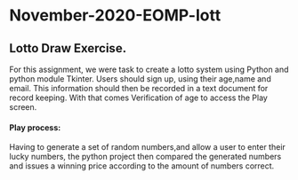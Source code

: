 # November-2020-EOMP-lott
## Lotto Draw Exercise.

For this assignment, we were task to create a lotto system using Python and python module Tkinter.
Users should sign up, using their age,name and email. 
This information should then be recorded in a text document for record keeping.
With that comes Verification of age to access the Play screen.

#### Play process:
Having to generate a set of random numbers,and allow a user to enter their lucky numbers, the python project then compared the generated numbers and issues a winning price according  to the amount of numbers correct.
